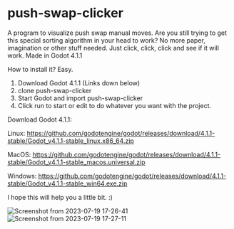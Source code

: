 # push-swap-clicker
A program to visualize push swap manual moves. Are you still trying to get this special sorting algorithm in your head to work? No more paper, imagination or other stuff needed. Just click, click, click and see if it will work.
Made in Godot 4.1.1

How to install it?
Easy.
1. Download Godot 4.1.1 (Links down below)
2. clone push-swap-clicker
3. Start Godot and import push-swap-clicker
4. Click run to start or edit to do whatever you want with the project.


Download Godot 4.1.1:

Linux:
https://github.com/godotengine/godot/releases/download/4.1.1-stable/Godot_v4.1.1-stable_linux.x86_64.zip

MacOS:
https://github.com/godotengine/godot/releases/download/4.1.1-stable/Godot_v4.1.1-stable_macos.universal.zip

Windows:
https://github.com/godotengine/godot/releases/download/4.1.1-stable/Godot_v4.1.1-stable_win64.exe.zip

I hope this will help you a little bit. :)

![Screenshot from 2023-07-19 17-26-41](https://github.com/stevebalk/push-swap-clicker/assets/118443457/db97cef4-5980-49f0-b59e-86e34b5e4a29)
![Screenshot from 2023-07-19 17-27-11](https://github.com/stevebalk/push-swap-clicker/assets/118443457/b7526ddc-b8e0-4432-8a90-e78e8b09358e)
